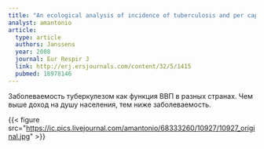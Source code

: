```yaml
---
title: "An ecological analysis of incidence of tuberculosis and per capita gross domestic product"
analyst: amantonio
article:
  type: article
  authors: Janssens
  year: 2008
  journal: Eur Respir J
  link: http://erj.ersjournals.com/content/32/5/1415
  pubmed: 18978146
---
```


Заболеваемость туберкулезом как функция ВВП в разных странах. Чем выше доход на душу населения, тем ниже заболеваемость.

{{< figure src="https://ic.pics.livejournal.com/amantonio/68333260/10927/10927_original.jpg" >}}

